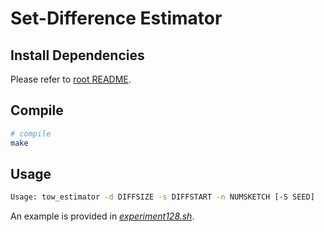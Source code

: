 # Set-Difference Estimator

## Install Dependencies

Please refer to [root README](../README.md).


## Compile 

```bash
# compile
make
```


## Usage

```bash
Usage: tow_estimator -d DIFFSIZE -s DIFFSTART -n NUMSKETCH [-S SEED]
```

An example is provided in *[experiment128.sh](./experiment128.sh)*.